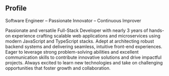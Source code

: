 ## Profile

Software Engineer – Passionate Innovator – Continuous Improver

Passionate and versatile Full-Stack Developer with nearly 3 years of hands-on experience crafting scalable web applications and microservices using modern JavaScript and TypeScript stacks. Adept at architecting robust backend systems and delivering seamless, intuitive front-end experiences. Eager to leverage strong problem-solving abilities and excellent communication skills to contribute innovative solutions and drive impactful projects. Always excited to learn new technologies and take on challenging opportunities that foster growth and collaboration.
